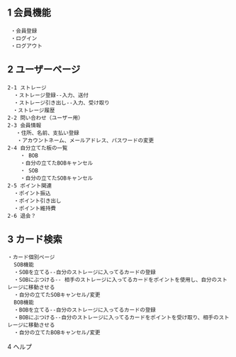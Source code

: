 ##  1 会員機能
     ・会員登録
     ・ログイン
     ・ログアウト
    
## 2 ユーザーページ
    2-1 ストレージ
      ・ストレージ登録--入力、送付
      ・ストレージ引き出し--入力、受け取り
    　・ストレージ履歴 
    2-2 問い合わせ（ユーザー用）
    2-3 会員情報
    　 ・住所、名前、支払い登録
       ・アカウントネーム、メールアドレス、パスワードの変更
    2-4 自分立てた板の一覧
        ・ BOB
        ・自分の立てたBOBキャンセル
        ・ SOB
        ・自分の立てたSOBキャンセル
    2-5 ポイント関連
      ・ポイント振込 
      ・ポイント引き出し
      ・ポイント維持費
    2-6 退会？
## 3 カード検索
    ・カード個別ページ
      SOB機能
      ・SOBを立てる--自分のストレージに入ってるカードの登録
      ・SOBにぶつける-- 相手のストレージに入ってるカードをポイントを使用し、自分のストレージに移動させる
      ・自分の立てたSOBキャンセル/変更
      BOB機能 
      ・BOBを立てる--自分のストレージに入ってるカードの登録
      ・BOBにぶつける--自分のストレージに入ってるカードをポイントを受け取り、相手のストレージに移動させる
      ・自分の立てたBOBキャンセル/変更
 4 ヘルプ